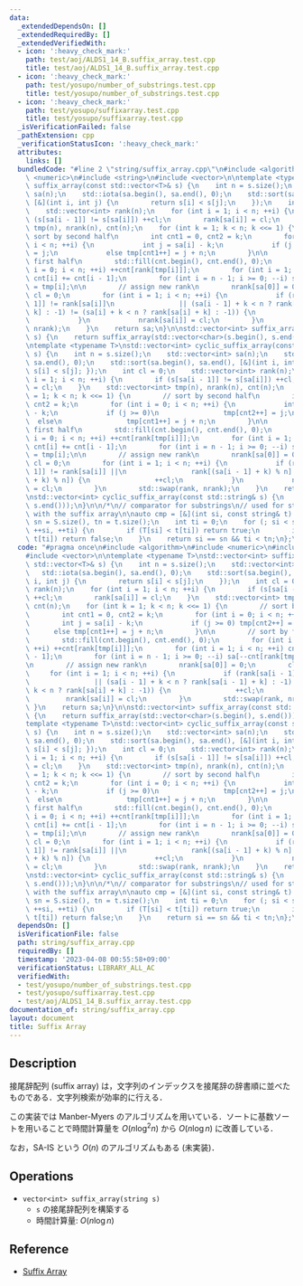 ```yaml
---
data:
  _extendedDependsOn: []
  _extendedRequiredBy: []
  _extendedVerifiedWith:
  - icon: ':heavy_check_mark:'
    path: test/aoj/ALDS1_14_B.suffix_array.test.cpp
    title: test/aoj/ALDS1_14_B.suffix_array.test.cpp
  - icon: ':heavy_check_mark:'
    path: test/yosupo/number_of_substrings.test.cpp
    title: test/yosupo/number_of_substrings.test.cpp
  - icon: ':heavy_check_mark:'
    path: test/yosupo/suffixarray.test.cpp
    title: test/yosupo/suffixarray.test.cpp
  _isVerificationFailed: false
  _pathExtension: cpp
  _verificationStatusIcon: ':heavy_check_mark:'
  attributes:
    links: []
  bundledCode: "#line 2 \"string/suffix_array.cpp\"\n#include <algorithm>\n#include\
    \ <numeric>\n#include <string>\n#include <vector>\n\ntemplate <typename T>\nstd::vector<int>\
    \ suffix_array(const std::vector<T>& s) {\n    int n = s.size();\n    std::vector<int>\
    \ sa(n);\n    std::iota(sa.begin(), sa.end(), 0);\n    std::sort(sa.begin(), sa.end(),\
    \ [&](int i, int j) {\n        return s[i] < s[j];\n    });\n    int cl = 0;\n\
    \    std::vector<int> rank(n);\n    for (int i = 1; i < n; ++i) {\n        if\
    \ (s[sa[i - 1]] != s[sa[i]]) ++cl;\n        rank[sa[i]] = cl;\n    }\n    std::vector<int>\
    \ tmp(n), nrank(n), cnt(n);\n    for (int k = 1; k < n; k <<= 1) {\n        //\
    \ sort by second half\n        int cnt1 = 0, cnt2 = k;\n        for (int i = 0;\
    \ i < n; ++i) {\n            int j = sa[i] - k;\n            if (j >= 0) tmp[cnt2++]\
    \ = j;\n            else tmp[cnt1++] = j + n;\n        }\n\n        // sort by\
    \ first half\n        std::fill(cnt.begin(), cnt.end(), 0);\n        for (int\
    \ i = 0; i < n; ++i) ++cnt[rank[tmp[i]]];\n        for (int i = 1; i < n; ++i)\
    \ cnt[i] += cnt[i - 1];\n        for (int i = n - 1; i >= 0; --i) sa[--cnt[rank[tmp[i]]]]\
    \ = tmp[i];\n\n        // assign new rank\n        nrank[sa[0]] = 0;\n       \
    \ cl = 0;\n        for (int i = 1; i < n; ++i) {\n            if (rank[sa[i -\
    \ 1]] != rank[sa[i]]\n                || (sa[i - 1] + k < n ? rank[sa[i - 1] +\
    \ k] : -1) != (sa[i] + k < n ? rank[sa[i] + k] : -1)) {\n                ++cl;\n\
    \            }\n            nrank[sa[i]] = cl;\n        }\n        std::swap(rank,\
    \ nrank);\n    }\n    return sa;\n}\n\nstd::vector<int> suffix_array(const std::string&\
    \ s) {\n    return suffix_array(std::vector<char>(s.begin(), s.end()));\n}\n\n\
    \ntemplate <typename T>\nstd::vector<int> cyclic_suffix_array(const std::vector<T>&\
    \ s) {\n    int n = s.size();\n    std::vector<int> sa(n);\n    std::iota(sa.begin(),\
    \ sa.end(), 0);\n    std::sort(sa.begin(), sa.end(), [&](int i, int j) { return\
    \ s[i] < s[j]; });\n    int cl = 0;\n    std::vector<int> rank(n);\n    for (int\
    \ i = 1; i < n; ++i) {\n        if (s[sa[i - 1]] != s[sa[i]]) ++cl;\n        rank[sa[i]]\
    \ = cl;\n    }\n    std::vector<int> tmp(n), nrank(n), cnt(n);\n    for (int k\
    \ = 1; k < n; k <<= 1) {\n        // sort by second half\n        int cnt1 = 0,\
    \ cnt2 = k;\n        for (int i = 0; i < n; ++i) {\n            int j = sa[i]\
    \ - k;\n            if (j >= 0)\n                tmp[cnt2++] = j;\n          \
    \  else\n                tmp[cnt1++] = j + n;\n        }\n\n        // sort by\
    \ first half\n        std::fill(cnt.begin(), cnt.end(), 0);\n        for (int\
    \ i = 0; i < n; ++i) ++cnt[rank[tmp[i]]];\n        for (int i = 1; i < n; ++i)\
    \ cnt[i] += cnt[i - 1];\n        for (int i = n - 1; i >= 0; --i) sa[--cnt[rank[tmp[i]]]]\
    \ = tmp[i];\n\n        // assign new rank\n        nrank[sa[0]] = 0;\n       \
    \ cl = 0;\n        for (int i = 1; i < n; ++i) {\n            if (rank[sa[i -\
    \ 1]] != rank[sa[i]] ||\n                rank[(sa[i - 1] + k) % n] != rank[(sa[i]\
    \ + k) % n]) {\n                ++cl;\n            }\n            nrank[sa[i]]\
    \ = cl;\n        }\n        std::swap(rank, nrank);\n    }\n    return sa;\n}\n\
    \nstd::vector<int> cyclic_suffix_array(const std::string& s) {\n    return cyclic_suffix_array(std::vector<char>(s.begin(),\
    \ s.end()));\n}\n\n/*\n// comparator for substrings\n// used for string matching\
    \ with the suffix array\n\nauto cmp = [&](int si, const string& t) {\n    int\
    \ sn = S.size(), tn = t.size();\n    int ti = 0;\n    for (; si < sn && ti < tn;\
    \ ++si, ++ti) {\n        if (T[si] < t[ti]) return true;\n        if (T[si] >\
    \ t[ti]) return false;\n    }\n    return si == sn && ti < tn;\n};\n*/\n"
  code: "#pragma once\n#include <algorithm>\n#include <numeric>\n#include <string>\n\
    #include <vector>\n\ntemplate <typename T>\nstd::vector<int> suffix_array(const\
    \ std::vector<T>& s) {\n    int n = s.size();\n    std::vector<int> sa(n);\n \
    \   std::iota(sa.begin(), sa.end(), 0);\n    std::sort(sa.begin(), sa.end(), [&](int\
    \ i, int j) {\n        return s[i] < s[j];\n    });\n    int cl = 0;\n    std::vector<int>\
    \ rank(n);\n    for (int i = 1; i < n; ++i) {\n        if (s[sa[i - 1]] != s[sa[i]])\
    \ ++cl;\n        rank[sa[i]] = cl;\n    }\n    std::vector<int> tmp(n), nrank(n),\
    \ cnt(n);\n    for (int k = 1; k < n; k <<= 1) {\n        // sort by second half\n\
    \        int cnt1 = 0, cnt2 = k;\n        for (int i = 0; i < n; ++i) {\n    \
    \        int j = sa[i] - k;\n            if (j >= 0) tmp[cnt2++] = j;\n      \
    \      else tmp[cnt1++] = j + n;\n        }\n\n        // sort by first half\n\
    \        std::fill(cnt.begin(), cnt.end(), 0);\n        for (int i = 0; i < n;\
    \ ++i) ++cnt[rank[tmp[i]]];\n        for (int i = 1; i < n; ++i) cnt[i] += cnt[i\
    \ - 1];\n        for (int i = n - 1; i >= 0; --i) sa[--cnt[rank[tmp[i]]]] = tmp[i];\n\
    \n        // assign new rank\n        nrank[sa[0]] = 0;\n        cl = 0;\n   \
    \     for (int i = 1; i < n; ++i) {\n            if (rank[sa[i - 1]] != rank[sa[i]]\n\
    \                || (sa[i - 1] + k < n ? rank[sa[i - 1] + k] : -1) != (sa[i] +\
    \ k < n ? rank[sa[i] + k] : -1)) {\n                ++cl;\n            }\n   \
    \         nrank[sa[i]] = cl;\n        }\n        std::swap(rank, nrank);\n   \
    \ }\n    return sa;\n}\n\nstd::vector<int> suffix_array(const std::string& s)\
    \ {\n    return suffix_array(std::vector<char>(s.begin(), s.end()));\n}\n\n\n\
    template <typename T>\nstd::vector<int> cyclic_suffix_array(const std::vector<T>&\
    \ s) {\n    int n = s.size();\n    std::vector<int> sa(n);\n    std::iota(sa.begin(),\
    \ sa.end(), 0);\n    std::sort(sa.begin(), sa.end(), [&](int i, int j) { return\
    \ s[i] < s[j]; });\n    int cl = 0;\n    std::vector<int> rank(n);\n    for (int\
    \ i = 1; i < n; ++i) {\n        if (s[sa[i - 1]] != s[sa[i]]) ++cl;\n        rank[sa[i]]\
    \ = cl;\n    }\n    std::vector<int> tmp(n), nrank(n), cnt(n);\n    for (int k\
    \ = 1; k < n; k <<= 1) {\n        // sort by second half\n        int cnt1 = 0,\
    \ cnt2 = k;\n        for (int i = 0; i < n; ++i) {\n            int j = sa[i]\
    \ - k;\n            if (j >= 0)\n                tmp[cnt2++] = j;\n          \
    \  else\n                tmp[cnt1++] = j + n;\n        }\n\n        // sort by\
    \ first half\n        std::fill(cnt.begin(), cnt.end(), 0);\n        for (int\
    \ i = 0; i < n; ++i) ++cnt[rank[tmp[i]]];\n        for (int i = 1; i < n; ++i)\
    \ cnt[i] += cnt[i - 1];\n        for (int i = n - 1; i >= 0; --i) sa[--cnt[rank[tmp[i]]]]\
    \ = tmp[i];\n\n        // assign new rank\n        nrank[sa[0]] = 0;\n       \
    \ cl = 0;\n        for (int i = 1; i < n; ++i) {\n            if (rank[sa[i -\
    \ 1]] != rank[sa[i]] ||\n                rank[(sa[i - 1] + k) % n] != rank[(sa[i]\
    \ + k) % n]) {\n                ++cl;\n            }\n            nrank[sa[i]]\
    \ = cl;\n        }\n        std::swap(rank, nrank);\n    }\n    return sa;\n}\n\
    \nstd::vector<int> cyclic_suffix_array(const std::string& s) {\n    return cyclic_suffix_array(std::vector<char>(s.begin(),\
    \ s.end()));\n}\n\n/*\n// comparator for substrings\n// used for string matching\
    \ with the suffix array\n\nauto cmp = [&](int si, const string& t) {\n    int\
    \ sn = S.size(), tn = t.size();\n    int ti = 0;\n    for (; si < sn && ti < tn;\
    \ ++si, ++ti) {\n        if (T[si] < t[ti]) return true;\n        if (T[si] >\
    \ t[ti]) return false;\n    }\n    return si == sn && ti < tn;\n};\n*/\n"
  dependsOn: []
  isVerificationFile: false
  path: string/suffix_array.cpp
  requiredBy: []
  timestamp: '2023-04-08 00:55:58+09:00'
  verificationStatus: LIBRARY_ALL_AC
  verifiedWith:
  - test/yosupo/number_of_substrings.test.cpp
  - test/yosupo/suffixarray.test.cpp
  - test/aoj/ALDS1_14_B.suffix_array.test.cpp
documentation_of: string/suffix_array.cpp
layout: document
title: Suffix Array
---
```


## Description

接尾辞配列 (suffix array) は，文字列のインデックスを接尾辞の辞書順に並べたものである．文字列検索が効率的に行える．

この実装では Manber-Myers のアルゴリズムを用いている．ソートに基数ソートを用いることで時間計算量を $O(n\log^2 n)$ から $O(n\log n)$ に改善している．

なお，SA-IS という $O(n)$ のアルゴリズムもある (未実装)．

## Operations

- `vector<int> suffix_array(string s)`
    - `s` の接尾辞配列を構築する
    - 時間計算量: $O(n\log n)$

## Reference

- [Suffix Array](https://cp-algorithms.com/string/suffix-array.html)